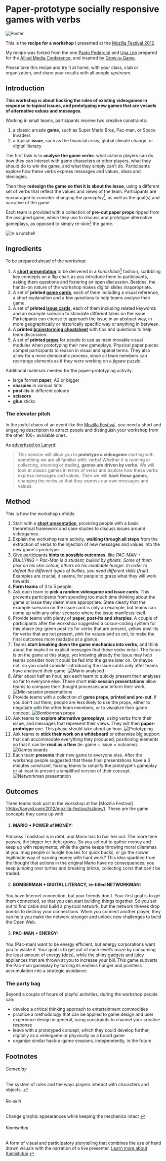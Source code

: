# Paper-prototype socially responsive games with verbs

![Poster](https://raw.github.com/matteomenapace/paper-prototype-socially-responsive-games-with-verbs/master/images/poster.jpg)

This is the **recipe for a workshop** I presented at the [Mozilla Festival 2012](http://lanyrd.com/szkmy). 

My recipe was forked from the one [Paolo Pedercini](http://www.molleindustria.org) and [Una Lee](http://unalee.net/) prepared for the [Allied Media Conference](http://www.molleindustria.org/blog/a-computerless-videogame-modding-workshop/), and inspired by [Grow-a-Game](http://www.tiltfactor.org/grow-a-game).

Please take this recipe and try it at home, with your class, club or organization, and share your results with all people _upstream_.


## Introduction

**This workshop is about hacking the rules of existing videogames in response to topical issues, and prototyping new games that are vessels of alternative values and messages.**

Working in small teams, participants receive two creative constraints:

1. a classic arcade **game**, such as Super Mario Bros, Pac-man, or Space Invaders
2. a topical **issue**, such as the financial crisis, global climate change, or digital literacy

The first task is to **analyse the game verbs**: what actions players can do, how they can interact with game characters or other players, what they should do to win the game, and what they simply can’t do. Participants explore how these verbs express messages and values, ideas and ideologies. 

Then they **redesign the game so that it is about the issue**, using a different set of verbs that reflect the values and views of the team. Participants are encouraged to consider changing the _gameplay_[<sup id="s1">1</sup>](#-gameplay), as well as the goal(s) and narrative of the game.

Each team is provided with a collection of **pre-cut paper props** ripped from the assigned game, which they use to discuss and prototype alternative gameplays, as opposed to simply re-skin[<sup id="s2">2</sup>](#-re-skin) the game.

![In a nutshell](https://raw.github.com/matteomenapace/paper-prototype-socially-responsive-games-with-verbs/master/images/in-a-nutshell.png)

## Ingredients

To be prepared ahead of the workshop:

1. A **[short presentation](https://github.com/matteomenapace/paper-prototype-socially-responsive-games-with-verbs/blob/master/presentation.md)** to be delivered in a _kamishibai_[<sup id="s3">3</sup>](#-kamishibai) fashion, scribbling key concepts on a flip chart as you introduce them to participants, asking them questions and fostering an open discussion. Besides, the hands-on nature of the workshop makes digital slides inappropriate. 
2. A set of **printed [game cards](https://github.com/matteomenapace/paper-prototype-socially-responsive-games-with-verbs/blob/master/games.md)**, each of them including a visual reference, a short explanation and a few questions to help teams analyse their game.
3. A set of **printed [issue cards](https://github.com/matteomenapace/paper-prototype-socially-responsive-games-with-verbs/blob/master/cheatsheet.md)**, each of them including related keywords and an example scenario to stimulate different takes on the issue. Participants can choose to approach the issue in an abstract way, in more geographically or historically specific way or anything in between. 
4. A **printed [brainstorming cheatsheet](https://github.com/matteomenapace/paper-prototype-socially-responsive-games-with-verbs/blob/master/cheatsheet.md)** with tips and questions to help team discussion.
5. A set of **printed [props](https://github.com/matteomenapace/paper-prototype-socially-responsive-games-with-verbs/tree/master/images/games)** for people to use as main movable visual modules when prototyping their new gameplays. Physical paper pieces compel participants to reason in visual and spatial terms. They also allow for a more democratic process, since all team members can rearrange elements as if they were working on a jigsaw puzzle.

Additional materials needed for the paper-prototyping activity:

* large format **paper**, A2 or bigger
* **sharpies** in various tints
* **post-its** in different colours
* **scissors**
* **glue** sticks

### The elevator pitch

In the joyful chaos of an event like the [Mozilla Festival](http://mozillafestival.org/), you need a short and engaging description to attract people and distinguish your workshop from the other 100+ available ones.
 
As [advertised on Lanyrd](http://lanyrd.com/2012/mozilla-festival/szkmy/):

> This session will allow you to **prototype a videogame** starting with something we are all familiar with: verbs! Whether it is running or collecting, shooting or trading, **games are driven by verbs**. We will look at classic games in terms of verbs and explore how these verbs express messages and values. Then we will **hack these games**, changing the verbs so that they express our own messages and values.


## Method

This is how the workshop unfolds:

1. Start with a **[short presentation](https://github.com/matteomenapace/paper-prototype-socially-responsive-games-with-verbs/blob/master/presentation.md)**, providing people with a basic theoretical framework and case studies to discuss issues around videogames. 
2. Explain the workshop team activity, **walking through all steps** from the extraction of verbs to the injection of new messages and values into the new game's prototype.
3. Give participants **hints to possible outcomes**, like _PAC-MAN + BULLYING = Pac-Man is a student, bullied by ghosts. Some of them pick on his skin colour, others on his insatiable hunger. In order to defeat the different types of bullies, you need different skills (fruit)_. Examples are crucial, it seems, for people to grasp what they will work towards.
4. **Form teams** of 3 to 5 people.
5. Ask each team to **pick a random videogame and issue cards**. This prevents participants from spending too much time thinking about the game or issue they deem more appropriate. State clearly that the example scenario on the issue card is only an example, but teams can come up with any other scenario where the issue manifests itself.
6. Provide teams with plenty of **paper, post-its and sharpies**. A couple of participants after the workshop suggested a colour-coding system for this phase (eg: green post-its for verbs that are present, yellow post-its for verbs that are not present, pink for values and so on), to make the final outcomes more readable at a glance.
6. Teams **start breaking down the game mechanics into verbs**, and think about the implicit or explicit messages that these verbs entail. The focus is on the game at this stage, yet knowing already the issue may help teams consider how it could be fed into the game later on. Or maybe not, so you could consider introducing the issue cards only after teams have analysed their game.
![Mario analysed](https://raw.github.com/matteomenapace/paper-prototype-socially-responsive-games-with-verbs/master/images/verbs.jpg)
7. After about half an hour, ask each team to quickly present their analyses so far to everyone else. These short **mid-session presentations** allow teams to compare their thought processes and inform their work.
![Mid-session presentations](https://raw.github.com/matteomenapace/paper-prototype-socially-responsive-games-with-verbs/master/images/mid-session.jpg)
8. Provide teams with a collection of **game props, printed and pre-cut**. If you don't cut them, people are less likely to use the props, either to negotiate with the other team members, or to visualize their game concept.
![Bomberman props](https://raw.github.com/matteomenapace/paper-prototype-socially-responsive-games-with-verbs/master/images/props.jpg)
9. Ask teams to **explore alternative gameplays**, using verbs from their issue, and messages that represent their views. They will then **paper-prototype** one. This phase should take about an hour.
![Prototyping](https://raw.github.com/matteomenapace/paper-prototype-socially-responsive-games-with-verbs/master/images/prototyping.jpg)
10. Ask teams to **stick their work on a whiteboard** or otherwise big support that can accommodate everything they produced, positioning elements so that it can be **read as a flow** (ie: game + issue = outcome).
![Games boards](https://raw.github.com/matteomenapace/paper-prototype-socially-responsive-games-with-verbs/master/images/boards.jpg)
11. Each team **presents** their new game to everyone else. After the workshop people suggested that these final presentations have a 3 minutes constraint, forcing teams to simplify the prototype's gameplay or at least to present a simplified version of their concept.
![Networkman presentation](https://raw.github.com/matteomenapace/paper-prototype-socially-responsive-games-with-verbs/master/images/presentation.jpg)


## Outcomes

Three teams took part in the workshop at the [Mozilla Festival]((http://lanyrd.com/2012/mozilla-festival/szkmy/). These are the game concepts they came up with:

1. #### MARIO + POWER of MONEY:
Princess Toadstool is in debt, and Mario has to bail her out. The more time passes, the bigger her debt grows.
So you set out to gather money and keep up with repayments, while the game keeps throwing moral dilemmas at you: mug people or burgle houses for quick bucks, or go the slower legitimate way of earning money with hard work? This idea sparkled from the thought that actions in the original Mario have no consequences, you keep jumping over turtles and breaking bricks, collecting coins that can't be traded.

2. #### BOMBERMAN + DIGITAL LITERACY, re-titled NETWORKMAN:
You have Internet connection, but your friends don't. Your first goal is to get them connected, so that you can start building things together. So you set out to find cable and build a physical network, but the network thieves drop bombs to destroy your connections. When you connect another player, they can help you make the network stronger and unlock new challenges to build the Open Web.

3. #### PAC-MAN + ENERGY:
You (Pac-man) want to be energy efficient, but energy corporations want you to waste it. Your goal is to get out of each level's maze by consuming the least amount of energy (dots), while the shiny gadgets and juicy appliances that are thrown at you to increase your bill. This game subverts the Pac-man gameplay by turning its endless hunger and pointless accumulation into a strategic avoidance.


### The party bag

Beyond a couple of hours of playful activities, during the workshop people can:

* develop a critical thinking approach to entertainment commodities
* practice a methodology that can be applied to game design and user experience design in general, using constraints to channel your creative response
* leave with a prototyped concept, which they could develop further, digitally as a videogame or physically as a board game
* organize similar hack-a-game sessions, independently, in the future 




## Footnotes

###### <a id="-gameplay"></a> Gameplay
The system of rules and the ways players interact with characters and objects. [↩](#introduction)

###### <a id="-re-skin"></a> Re-skin
Change graphic appearances while keeping the mechanics intact [↩](#introduction)

###### <a id="-kamishibai"></a> Kamishibai
A form of visual and participatory storytelling that combines the use of hand drawn visuals with the narration of a live presenter. [Learn more about Kamishibai](http://www.presentationzen.com/presentationzen/2011/10/kamishibai-is-a-form-of-visual-and-participatory-storytelling-that-combines-the-use-of-hand-drawn-visuals-with-the-engaging-n.html) [↩](#ingredients)





